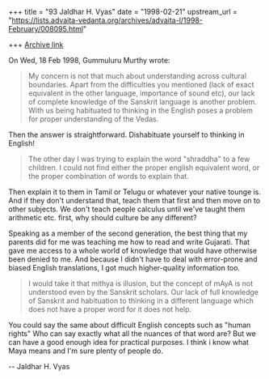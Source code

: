 +++
title = "93 Jaldhar H. Vyas"
date = "1998-02-21"
upstream_url = "https://lists.advaita-vedanta.org/archives/advaita-l/1998-February/008095.html"

+++
[Archive link](https://lists.advaita-vedanta.org/archives/advaita-l/1998-February/008095.html)

On Wed, 18 Feb 1998, Gummuluru Murthy wrote:

> My concern is not that much about understanding across cultural
> boundaries. Apart from the difficulties you mentioned (lack of exact
> equivalent in the other language, importance of sound etc), our lack
> of complete knowledge of the Sanskrit language is another problem.
> With us being habituated to thinking in the English poses a problem
> for proper understanding of the Vedas.

Then the answer is straightforward.  Dishabituate yourself to thinking in
English!

>The other day I was trying to
> explain the word "shraddha" to a few children.
> I could not find either
> the proper english equivalent word, or the proper combination of words
> to explain that.

Then explain it to them in Tamil or Telugu or whatever your native tounge
is.  And if they don't understand that, teach them that first and then
move on to other subjects.  We don't teach people calculus until we've
taught them arithmetic etc. first, why should culture be any different?

Speaking as a member of the second generation, the best thing that my
parents did for me was teaching me how to read and write Gujarati.  That
gave me access to a whole world of knowledge that would have otherwise
been denied to me.  And because I didn't have to deal with error-prone and
biased English translations, I got much higher-quality information too.

> I would take it that mithya is illusion, but the
> concept of mAyA is not understood even by the Sanskrit scholars. Our
> lack of full knowledge of Sanskrit and habituation to thinking in a
> different language which does not have a proper word for it does not
> help.
>

You could say the same about difficult English concepts such as "human
rights"  Who can say exactly what all the nuances of that word are?  But
we can have a good enough idea for practical purposes.  I think i know
what Maya means and I'm sure plenty of people do.

--
Jaldhar H. Vyas <jaldhar at braincells.com>

